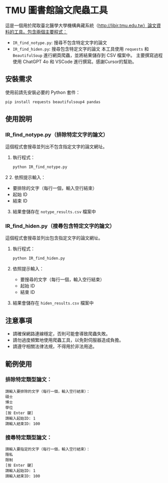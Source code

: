 # TMU 圖書館論文爬蟲工具

這是一個用於爬取臺北醫學大學機構典藏系統（http://libir.tmu.edu.tw）論文資料的工具。包含兩個主要程式：
- `IR_find_notype.py`: 搜尋不包含特定文字的論文
- `IR_find_hiden.py`: 搜尋包含特定文字的論文
本工具使用 `requests` 和 `BeautifulSoup` 進行網頁爬蟲，並將結果儲存到 CSV 檔案中。
主要撰寫過程使用 ChatGPT 4o 和 VSCode 進行撰寫。感謝Cursor的幫助。

## 安裝需求

使用前請先安裝必要的 Python 套件：

```bash
pip install requests beautifulsoup4 pandas
```

## 使用說明

### IR_find_notype.py（排除特定文字的論文）

這個程式會搜尋並列出不包含指定文字的論文網址。

1. 執行程式：
    ```bash
    python IR_find_notype.py
    ```

2
2. 依照提示輸入：
   - 要排除的文字（每行一個，輸入空行結束）
   - 起始 ID
   - 結束 ID

3. 結果會儲存在 `notype_results.csv` 檔案中

### IR_find_hiden.py（搜尋包含特定文字的論文）

這個程式會搜尋並列出包含指定文字的論文網址。

1. 執行程式：
    ```bash
    python IR_find_hiden.py
    ```

2. 依照提示輸入：
   - 要搜尋的文字（每行一個，輸入空行結束）
   - 起始 ID
   - 結束 ID

3. 結果會儲存在 `hiden_results.csv` 檔案中

## 注意事項

- 請確保網路連線穩定，否則可能會導致爬蟲失敗。
- 請勿過度頻繁地使用爬蟲工具，以免對伺服器造成負擔。
- 請遵守相關法律法規，不得用於非法用途。    

## 範例使用

### 排除特定類型論文：
 ```
請輸入要排除的文字（每行一個，輸入空行結束）：
碩士 
博士 
學位
[按 Enter 鍵]
請輸入起始ID: 1
請輸入結束ID: 100
 ```
### 搜尋特定類型論文：
```
請輸入要指定的文字（每行一個，輸入空行結束）：
隱私
限制
[按 Enter 鍵]
請輸入起始ID: 1
請輸入結束ID: 100
```

